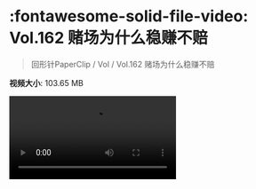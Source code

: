 # :fontawesome-solid-file-video: Vol.162 赌场为什么稳赚不赔

> 回形针PaperClip / Vol / Vol.162 赌场为什么稳赚不赔

**视频大小**: 103.65 MB

<div class="video"><video src="https://file.hsyhx.top/archive/回形针PaperClip/Vol/Vol.162 赌场为什么稳赚不赔.mp4" controls preload>🤔 您的浏览器不支持 video 标签</video></div>